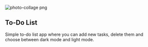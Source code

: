 ![photo-collage png](https://github.com/user-attachments/assets/094addaa-d787-4513-ac6a-8b1d22062455)

<h2>To-Do List</h2>
<p>
  Simple to-do list app where you can add new tasks, delete them and choose between dark mode and light mode.
</p>

